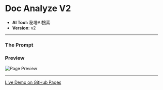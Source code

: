 # Doc Analyze V2

* **AI Tool:** 秘塔AI搜索
* **Version:** v2

---

### The Prompt

>

### Preview

![Page Preview](./preview.png)

---

[Live Demo on GitHub Pages](https://your-username.github.io/AI-Frontend-Gallery/秘塔AI搜索/doc-analyze-v2/)
